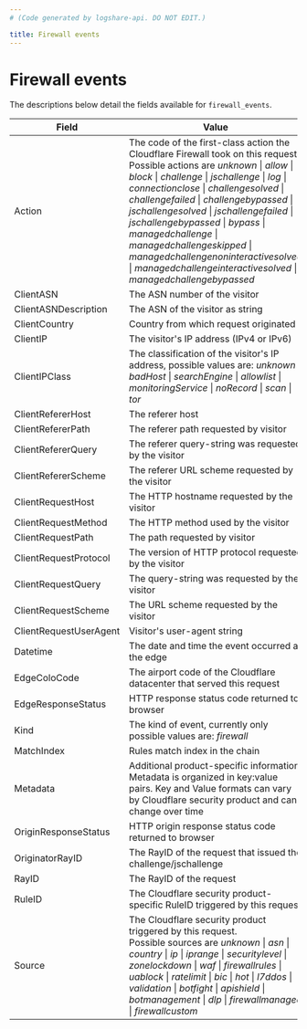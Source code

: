 ```yaml
---
# (Code generated by logshare-api. DO NOT EDIT.)

title: Firewall events
---
```


# Firewall events

The descriptions below detail the fields available for `firewall_events`.

<TableWrap>

| Field                  | Value                                                                                                                                                                                                                                                                                                                                                                                                                                                                                                                                                                                                                                                                | Type          |
| ---------------------- | -------------------------------------------------------------------------------------------------------------------------------------------------------------------------------------------------------------------------------------------------------------------------------------------------------------------------------------------------------------------------------------------------------------------------------------------------------------------------------------------------------------------------------------------------------------------------------------------------------------------------------------------------------------------- | ------------- |
| Action                 | The code of the first-class action the Cloudflare Firewall took on this request. <br />Possible actions are <em>unknown</em> \| <em>allow</em> \| <em>block</em> \| <em>challenge</em> \| <em>jschallenge</em> \| <em>log</em> \| <em>connectionclose</em> \| <em>challengesolved</em> \| <em>challengefailed</em> \| <em>challengebypassed</em> \| <em>jschallengesolved</em> \| <em>jschallengefailed</em> \| <em>jschallengebypassed</em> \| <em>bypass</em> \| <em>managedchallenge</em> \| <em>managedchallengeskipped</em> \| <em>managedchallengenoninteractivesolved</em> \| <em>managedchallengeinteractivesolved</em> \| <em>managedchallengebypassed</em> | string        |
| ClientASN              | The ASN number of the visitor                                                                                                                                                                                                                                                                                                                                                                                                                                                                                                                                                                                                                                        | int           |
| ClientASNDescription   | The ASN of the visitor as string                                                                                                                                                                                                                                                                                                                                                                                                                                                                                                                                                                                                                                     | string        |
| ClientCountry          | Country from which request originated                                                                                                                                                                                                                                                                                                                                                                                                                                                                                                                                                                                                                                | string        |
| ClientIP               | The visitor's IP address (IPv4 or IPv6)                                                                                                                                                                                                                                                                                                                                                                                                                                                                                                                                                                                                                              | string        |
| ClientIPClass          | The classification of the visitor's IP address, possible values are: <em>unknown</em> \| <em>badHost</em> \| <em>searchEngine</em> \| <em>allowlist</em> \| <em>monitoringService</em> \| <em>noRecord</em> \| <em>scan</em> \| <em>tor</em>                                                                                                                                                                                                                                                                                                                                                                                                                         | string        |
| ClientRefererHost      | The referer host                                                                                                                                                                                                                                                                                                                                                                                                                                                                                                                                                                                                                                                     | string        |
| ClientRefererPath      | The referer path requested by visitor                                                                                                                                                                                                                                                                                                                                                                                                                                                                                                                                                                                                                                | string        |
| ClientRefererQuery     | The referer query-string was requested by the visitor                                                                                                                                                                                                                                                                                                                                                                                                                                                                                                                                                                                                                | string        |
| ClientRefererScheme    | The referer URL scheme requested by the visitor                                                                                                                                                                                                                                                                                                                                                                                                                                                                                                                                                                                                                      | string        |
| ClientRequestHost      | The HTTP hostname requested by the visitor                                                                                                                                                                                                                                                                                                                                                                                                                                                                                                                                                                                                                           | string        |
| ClientRequestMethod    | The HTTP method used by the visitor                                                                                                                                                                                                                                                                                                                                                                                                                                                                                                                                                                                                                                  | string        |
| ClientRequestPath      | The path requested by visitor                                                                                                                                                                                                                                                                                                                                                                                                                                                                                                                                                                                                                                        | string        |
| ClientRequestProtocol  | The version of HTTP protocol requested by the visitor                                                                                                                                                                                                                                                                                                                                                                                                                                                                                                                                                                                                                | string        |
| ClientRequestQuery     | The query-string was requested by the visitor                                                                                                                                                                                                                                                                                                                                                                                                                                                                                                                                                                                                                        | string        |
| ClientRequestScheme    | The URL scheme requested by the visitor                                                                                                                                                                                                                                                                                                                                                                                                                                                                                                                                                                                                                              | string        |
| ClientRequestUserAgent | Visitor's user-agent string                                                                                                                                                                                                                                                                                                                                                                                                                                                                                                                                                                                                                                          | string        |
| Datetime               | The date and time the event occurred at the edge                                                                                                                                                                                                                                                                                                                                                                                                                                                                                                                                                                                                                     | int or string |
| EdgeColoCode           | The airport code of the Cloudflare datacenter that served this request                                                                                                                                                                                                                                                                                                                                                                                                                                                                                                                                                                                               | string        |
| EdgeResponseStatus     | HTTP response status code returned to browser                                                                                                                                                                                                                                                                                                                                                                                                                                                                                                                                                                                                                        | int           |
| Kind                   | The kind of event, currently only possible values are: <em>firewall</em>                                                                                                                                                                                                                                                                                                                                                                                                                                                                                                                                                                                             | string        |
| MatchIndex             | Rules match index in the chain                                                                                                                                                                                                                                                                                                                                                                                                                                                                                                                                                                                                                                       | int           |
| Metadata               | Additional product-specific information. Metadata is organized in key:value pairs. Key and Value formats can vary by Cloudflare security product and can change over time                                                                                                                                                                                                                                                                                                                                                                                                                                                                                            | object        |
| OriginResponseStatus   | HTTP origin response status code returned to browser                                                                                                                                                                                                                                                                                                                                                                                                                                                                                                                                                                                                                 | int           |
| OriginatorRayID        | The RayID of the request that issued the challenge/jschallenge                                                                                                                                                                                                                                                                                                                                                                                                                                                                                                                                                                                                       | string        |
| RayID                  | The RayID of the request                                                                                                                                                                                                                                                                                                                                                                                                                                                                                                                                                                                                                                             | string        |
| RuleID                 | The Cloudflare security product-specific RuleID triggered by this request                                                                                                                                                                                                                                                                                                                                                                                                                                                                                                                                                                                            | string        |
| Source                 | The Cloudflare security product triggered by this request. <br />Possible sources are <em>unknown</em> \| <em>asn</em> \| <em>country</em> \| <em>ip</em> \| <em>iprange</em> \| <em>securitylevel</em> \| <em>zonelockdown</em> \| <em>waf</em> \| <em>firewallrules</em> \| <em>uablock</em> \| <em>ratelimit</em> \| <em>bic</em> \| <em>hot</em> \| <em>l7ddos</em> \| <em>validation</em> \| <em>botfight</em> \| <em>apishield</em> \| <em>botmanagement</em> \| <em>dlp</em> \| <em>firewallmanaged</em> \| <em>firewallcustom</em>                                                                                                                           | string        |

</TableWrap>
